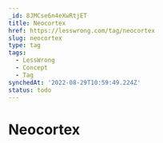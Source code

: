 ```yaml
---
_id: 8JMCse6n4eXwRtjET
title: Neocortex
href: https://lesswrong.com/tag/neocortex
slug: neocortex
type: tag
tags:
  - LessWrong
  - Concept
  - Tag
synchedAt: '2022-08-29T10:59:49.224Z'
status: todo
---
```


# Neocortex

